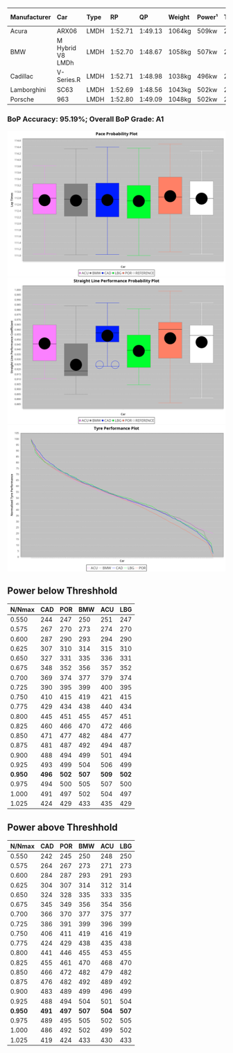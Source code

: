 |Manufacturer|Car|Type|RP|QP|Weight|Power¹|Threshhold|PINC|Power²|E/Stint|AVG Vmax|FDS|RDLC|L/Stint|BOP-Grade|ModelAccuracy|ModelPoints|Match%|
|:-|:-|:-|:-|:-|:-|:-|:-|:-|:-|:-|:-|:-|:-|:-|:-|:-|:-|:-|
|Acura|ARX06|LMDH|1:52.71|1:49.13|1064kg|509kw|210.0kph|-1%|504kw|902MJ|277.50kph|-|1.00|29|+B1|100.00%|995|86.06%|
|BMW|M Hybrid V8 LMDh|LMDH|1:52.70|1:48.67|1058kg|507kw|210.0kph|0%|507kw|893MJ|274.60kph|-|1.02|29|~A1|98.60%|1690|100.00%|
|Cadillac|V-Series.R|LMDH|1:52.71|1:48.98|1038kg|496kw|210.0kph|-1%|491kw|869MJ|277.88kph|-|1.02|29|~A1|98.38%|1765|95.10%|
|Lamborghini|SC63|LMDH|1:52.69|1:48.56|1043kg|502kw|210.0kph|1%|507kw|885MJ|277.09kph|-|1.05|29|+A2|96.77%|419|94.79%|
|Porsche|963|LMDH|1:52.80|1:49.09|1048kg|502kw|210.0kph|-1%|497kw|885MJ|278.31kph|-|1.02|29|~A1|96.81%|5438|100.00%|

### BoP Accuracy: 95.19%; Overall BoP Grade: A1
![PACECHART](./IMG/ACOMETHOD.png)
![STRAIGHTLINEPERFORMANCECHART](./IMG/ACOMETHOD_sp.png)
![TYREPERFORMANCECHART](./IMG/ACOMETHOD_tw.png)

## Power below Threshhold
|N/Nmax|CAD|POR|BMW|ACU|LBG|
|:-|:-|:-|:-|:-|:-|
|0.550|244|247|250|251|247|
|0.575|267|270|273|274|270|
|0.600|287|290|293|294|290|
|0.625|307|310|314|315|310|
|0.650|327|331|335|336|331|
|0.675|348|352|356|357|352|
|0.700|369|374|377|379|374|
|0.725|390|395|399|400|395|
|0.750|410|415|419|421|415|
|0.775|429|434|438|440|434|
|0.800|445|451|455|457|451|
|0.825|460|466|470|472|466|
|0.850|471|477|482|484|477|
|0.875|481|487|492|494|487|
|0.900|488|494|499|501|494|
|0.925|493|499|504|506|499|
|**0.950**|**496**|**502**|**507**|**509**|**502**|
|0.975|494|500|505|507|500|
|1.000|491|497|502|504|497|
|1.025|424|429|433|435|429|

## Power above Threshhold
|N/Nmax|CAD|POR|BMW|ACU|LBG|
|:-|:-|:-|:-|:-|:-|
|0.550|242|245|250|248|250|
|0.575|264|267|273|271|273|
|0.600|284|287|293|291|293|
|0.625|304|307|314|312|314|
|0.650|324|328|335|333|335|
|0.675|345|349|356|354|356|
|0.700|366|370|377|375|377|
|0.725|386|391|399|396|399|
|0.750|406|411|419|416|419|
|0.775|424|429|438|435|438|
|0.800|441|446|455|453|455|
|0.825|455|461|470|468|470|
|0.850|466|472|482|479|482|
|0.875|476|482|492|489|492|
|0.900|483|489|499|496|499|
|0.925|488|494|504|501|504|
|**0.950**|**491**|**497**|**507**|**504**|**507**|
|0.975|489|495|505|502|505|
|1.000|486|492|502|499|502|
|1.025|419|424|433|430|433|
